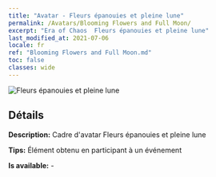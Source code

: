```yaml
---
title: "Avatar - Fleurs épanouies et pleine lune"
permalink: /Avatars/Blooming Flowers and Full Moon/
excerpt: "Era of Chaos  Fleurs épanouies et pleine lune"
last_modified_at: 2021-07-06
locale: fr
ref: "Blooming Flowers and Full Moon.md"
toc: false
classes: wide
---
```

 ![Fleurs épanouies et pleine lune](/images/a/avatarFrame_32.png)

## Détails

 **Description:** Cadre d'avatar Fleurs épanouies et pleine lune 

 **Tips:** Élément obtenu en participant à un événement 

 **Is available:**  - 

